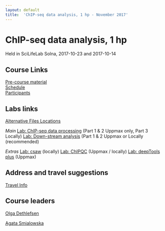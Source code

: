 ```yaml
---
layout: default
title:  'ChIP-seq data analysis, 1 hp - November 2017'
---
```


# ChIP-seq data analysis, 1 hp
Held in SciLifeLab Solna, 2017-10-23 and 2017-10-14

## Course Links
[Pre-course material](precourse)   
[Schedule](schedule)  
[Participants](participants.pdf)


## Labs links
[Alternative Files Locations](box)  

*Main*
[Lab: ChIP-seq data processing](labs/processing) (Part 1 & 2 Uppmax only, Part 3 Locally)
[Lab: Down-stream analysis](labs/diffBinding)  (Part 1 & 2 Uppmax or Locally (recommended)

*Extras*
[Lab: csaw](labs/csaw) (locally)
[Lab: ChIPQC](labs/chipqc) (Uppmax / locally)
[Lab: deepTools plus](labs/deepTools) (Uppmax)

## Address and travel suggestions
[Travel Info](travel)  

## Course leaders
[Olga Dethlefsen](http://nbis.se/about/staff/olga-dethlefsen/)

[Agata Smialowska](http://nbis.se/about/staff/agata-smialowska/)
